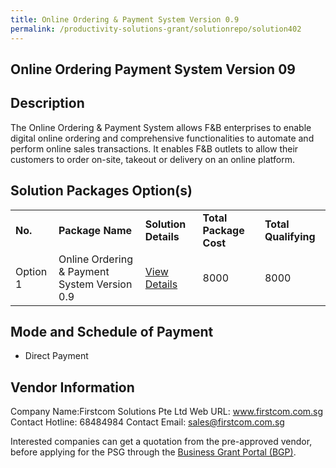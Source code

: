 ```yaml
---
title: Online Ordering & Payment System Version 0.9
permalink: /productivity-solutions-grant/solutionrepo/solution402
---
```


## Online Ordering Payment System Version 09

## Description

The Online Ordering & Payment System allows F&B enterprises to enable digital online ordering and comprehensive functionalities to automate and perform online sales transactions. It enables F&B outlets to allow their customers to order on-site, takeout or delivery on an online platform.

 

## Solution Packages Option(s)

<table>
<tr>
<td><b>No.</b></td>
<td><b>Package Name</b></td>
<td><b>Solution Details</b></td>
<td><b>Total Package Cost</b></td>
<td><b>Total Qualifying</b></td>
</tr>
<tr>
<td>Option 1</td>
<td>Online Ordering & Payment System Version 0.9</td>
<td><a href='https://www.gobusiness.gov.sg/images/psg/Desensitised_Annex_3_Firstcom_FoodServices.pdf'>View Details</a></td>
<td>8000</td>
<td>8000</td>
</tr>
</table>

## Mode and Schedule of Payment

 - Direct Payment

## Vendor Information

 Company Name:Firstcom Solutions Pte Ltd 
Web URL: www.firstcom.com.sg 
Contact Hotline: 68484984 
Contact Email: sales@firstcom.com.sg 

Interested companies can get a quotation from the pre-approved vendor, before applying for the PSG through the <a href='https://www.businessgrants.gov.sg/'>Business Grant Portal (BGP)</a>.

<script src="/jquery/resize-tables.js"></script>
